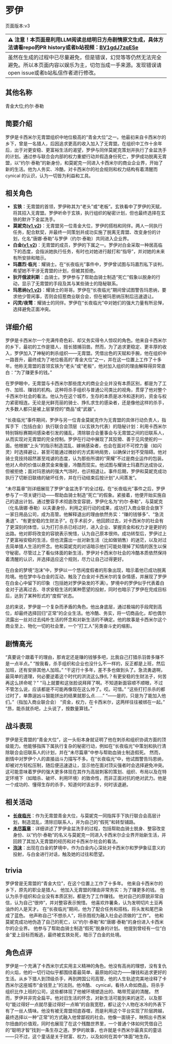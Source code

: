 # 罗伊
页面版本:v3
 

| :warning: 注意！本页面是利用LLM阅读总结明日方舟剧情原文生成，具体方法请看repo的PR history或者b站视频：[BV1gdJ7zqESe](https://www.bilibili.com/video/BV1gdJ7zqESe/)         |
|:----------------------------|
| 虽然在生成的过程中已尽量避免，但是错误，幻觉等等仍然无法完全避免。所以本页面内容以娱乐为主，切勿当成一手来源。发现错误请open issue或者b站私信作者进行修改。|



## 其他名称
青金大位;约尔·泰勒
## 简要介绍
罗伊是卡西米尔无胄盟组织中地位极高的“青金大位”之一。他最初来自卡西米尔的乡下，曾是一名猎人，后因追求更高的收入加入了无胄盟。在组织中工作十余年后，出于对更安稳、更富裕生活的渴望，罗伊与同伴莫妮克策划并执行了金盆洗手的计划。通过参与联合会内部的权力重塑行动并假造身份死亡，罗伊成功脱离无胄盟，以“约尔·泰勒”的新身份，和莫妮克一同进入卡西米尔的商业企业界，开始了新的生活。他为人务实、冷酷，对卡西米尔的社会规则和权力结构有着清醒而 cynical 的认识，认为一切皆为利益和工具。
## 相关角色
-   **玄铁**：无胄盟的首领，罗伊称其为“老头”或“老板”。玄铁看中了罗伊的天赋，将其招入无胄盟。罗伊听命于玄铁，执行组织的秘密计划，但也最终选择在玄铁的默许下金盆洗手。
-   **莫妮克([v1](../chars/extended_char_mo_ni_ke.md),[v2](extended_char_mo_ni_ke.md))**：无胄盟另一位青金大位，罗伊的搭档和同伴。两人一同执行任务，配合默契，并最终一同策划并成功实施了脱离无胄盟、改变身份的计划，化名“唐娜·泰勒”与罗伊（约尔·泰勒）共同进入企业界。
-   **白金([v1](../chars/char_204_platnm.md),[v2](char_204_platnm.md))**：无胄盟的成员，罗伊的下属之一。罗伊对白金采取一种居高临下的态度，会指派她执行任务，有时也对她进行敲打和“指导”，并对她的未来有所安排和暗示。
-   **玛嘉烈·临光**：耀骑士。在“长夜临光”事件中，罗伊曾试图与玛嘉烈私下谈判，希望她不干涉无胄盟的计划，但被其拒绝。
-   **狄开俄波利斯**：血骑士。罗伊参与了帮助血骑士制造“死亡”假象以脱身的行动，显示了无胄盟的手段及其与某些骑士的隐秘联系。
-   **玛恩纳([v1](../chars/char_4064_mlynar.md),[v2](char_4064_mlynar.md))**：耀骑士的哥哥。罗伊在“长夜临光”期间曾试图警告玛恩纳，要求他少管闲事，否则会招惹商业联合会，但在被玛恩纳压制后迅速退让。
-   **闪灵/夜莺**：耀骑士的同伴。罗伊在“长夜临光”中对她们的强大力量有所忌惮，选择避免正面冲突。
## 详细介绍
罗伊是卡西米尔一个充满传奇色彩、却又务实得令人惊叹的角色。他来自卡西米尔的乡下，最初的工作是猎人，擅长猎捕羽兽。然而，为了追求更稳定、更丰厚的收入，罗伊加入了神秘的刺杀组织——无胄盟。凭借出色的天赋和手腕，他在组织中一路晋升，最终成为了地位极高的“青金大位”之一，并在这一位置上工作了十多年。他称无胄盟的首领玄铁为“老头”或“老板”，他对加入组织的理由解释得异常直白：“为了赚更多的钱。”

在罗伊眼中，无胄盟与卡西米尔那些庞大的商业企业并没有本质区别，都是为了工作、加班、赚钱的机构。这种将杀手组织与普通公司类比的视角，贯穿了他对整个卡西米尔社会的看法。他认为在这个城市，生存的本质是冰冷和逐利的，资金与权力紧密相连。无论是光鲜亮丽的骑士、挣扎求生的感染者，还是像他这样的杀手，大多数人都只是被上层掌控的“商品”或“武器”。

“长夜临光”事件期间，罗伊与另一位青金莫妮克作为无胄盟的具体行动负责人，指挥手下（包括白金）执行联合会顶层（以玄铁为代表）的隐秘计划：利用卡西米尔特别锦标赛期间感染者引发的骚乱，清除联合会董事会与无胄盟之间的旧联系人，从而实现对无胄盟的完全控制。罗伊在行动中展现了其狡猾、善于见风使舵的一面。他根据“上头”的指示制造混乱、嫁祸感染者，也会在面对不可控力量（如闪灵）时选择避让，甚至可能通过微妙的方式影响局势，以确保计划不受阻碍。他对骑士竞技持超然甚至戏谑的态度，认为那些所谓的“荣耀”不过是商业运作的包装。他对人命的价值以悬赏金来衡量，冷酷而现实。他试图与耀骑士玛嘉烈达成协议，但被拒绝；面对玛恩纳的强大气场时，也识相退让。事件后期，罗伊和莫妮克成功执行了切断旧联络的破坏任务，并在行动结束后按计划“人间蒸发”。

“未尽篇章”则详细展现了罗伊“金盆洗手”的全过程。在“长夜临光”事件之后，罗伊参与了一项关键行动——帮助血骑士制造“死亡”的假象。紧接着，他便开始实施自己的退出计划。通过整容手术彻底改变容貌，罗伊化名为“约尔·泰勒”，与莫妮克（化名唐娜·泰勒）以夫妻身份，利用之前行动的成果，成功打入商业联合会旗下一家日用品公司，成为高管。他解释退出的理由依然务实：“赚的钱够多”、“急流勇退”、“有更安稳的生财法子”。在手术前夕，他回顾过去，对卡西米尔的社会有了更深刻的体悟，认为打打杀杀已经过时，进入企业、掌握资金和权力才是更好的出路。他对即将改变的容貌表示惋惜，认为自己原本很帅。成功转型后，罗伊过上了更富裕安稳的生活，但也流露出一丝对新生活（比如做销售）的迷茫，以及对过去简单猎人生活的怀念。他和莫妮克的对话暗示他们可能处理掉了知情的医生以保守秘密。尽管过上了看似体面的新生活，罗伊对卡西米尔社会的冷酷本质依然保持着清醒的认识，并选择适应这个规则，尽力让自己过得更好。

在白金的梦境“泡沫”中，罗伊以一个悠闲度假者的形象出现，暗示着他已成功脱离险境。他在梦中与白金的互动，触及了白金对卡西米尔的复杂情感，并展现了罗伊在白金心中留下的印象（包括她对罗伊染发的不满）。梦境中的罗伊似乎代表着白金对于逃离过去、寻求安稳生活的某种愿望的投射，同时也暗示了罗伊在完成目标后，达到了某种形式的“度假”状态。

总的来说，罗伊是一个复杂而矛盾的角色。他出身底层，通过极端的手段爬到高位，却最终选择回归“正常”的企业生活。他冷酷、务实，将一切商品化，却也偶尔流露出一丝对过去纯朴生活的怀念和对新生活的不确定。他的故事是卡西米尔这个商业至上、物化一切的社会里，一个“打工人”另类奋斗史的缩影。
## 剧情高光
“真要说个跟着干的理由，那肯定还是赚的钱够多吧，比我自己打猎杀羽兽多赚不是一点半点。”
“按我看，杀手组织和企业也没什么不一样的，反正都是上班，然后加班，还有安排其他人加班。”
“干这行十多年，差不多也做到头了。急流勇退啊，最简单的道理，何必要逆着这个时代的洪流这么挣扎？有更安稳的生财法子，何苦再这么拼命呢？”
“马上就要和这张脸说拜拜了啊。不知道新面容顺不顺眼，不过不管怎么说，应该都是不可能再像现在这么帅了。哎。可惜。”
“这些打打杀杀的都过时了，单靠逞凶斗狠能拼出的结果就那么点......”
“——是的，只是为了能加入他们。”（指加入商业联合会）
“资金，权力，在卡西米尔，这两样往往被绑在一起。”
“昂，能杀就杀吧，上头说了，按数量算钱。”
## 战斗表现
罗伊是无胄盟的“青金大位”，这一头衔本身就证明了他在刺杀和组织协调方面的顶级能力。他能够指挥下属执行复杂的秘密行动，例如在“长夜临光”中策划和执行清除联合会旧联系人的计划，并在“未尽篇章”中参与帮助血骑士制造假死。
然而，剧情中对罗伊个人的直接战斗力描写不多。在“长夜临光”中，他试图警告玛恩纳，却被对方轻松压制，随后便迅速退让，显示他在面对顶尖强者时会选择避免冲突。这可能意味着罗伊的强大更多体现在其作为高层刺客的策划、组织、布局以及在特定环境下（如暗杀、破坏、利用环境）的致命性，而非正面对抗的绝对武力。他是一个成功的、懂得生存的杀手，知道何时该出手，何时该退避。
## 相关活动
-   **[长夜临光](../stories/act13side.md)**：作为无胄盟青金大位，与莫妮克一同指挥手下执行联合会高层计划，制造混乱，清除旧联系人，并为自己的“假死”和转型铺路。
-   **[未尽篇章](../stories/act11mini.md)**：详细讲述了罗伊金盆洗手的过程，包括帮助血骑士脱身、整容改变身份、以“约尔·泰勒”的名义与莫妮克一同进入卡西米尔企业界开始新生活，并回顾了其加入无胄盟的经历和对卡西米尔社会的看法。
-   **[泡沫](../stories/story_platnm_set_1.md)**：出现在白金的梦境中，作为白金内心深处对卡西米尔和罗伊象征意义的投射，与白金进行对话，触及她的过往和愿望。
## trivia
罗伊曾是无胄盟的“青金大位”，在这个位置上工作了十多年。
他来自卡西米尔的乡下，原先的职业是猎人。
他加入无胄盟的理由非常务实：为了赚更多的钱。
他认为杀手组织和企业没有本质区别，都是为了工作赚钱。
他对自己的原貌非常自信，认为自己“很帅”，并对整容表示惋惜。
他喜欢炸薯条，认为发明切片土豆再油炸的人是天才。
在“长夜临光”期间，他为了配合任务和搭档，将头发和尾巴染成了蓝色。
他声称自己“不想杀人”，将杀戮视为融入社会必须做的“工作”。
他和莫妮克成功地伪造了自己的死亡，以“约尔·泰勒”和“唐娜·泰勒”的身份进入卡西米尔的企业界。
他参与了帮助血骑士制造“假死”脱身的计划。
他提到曾经有一位“白金”爱上目标而叛逃，最终被玄铁处死，暗示了白金的处境。
## 角色点评
罗伊是一个充满了卡西米尔式实用主义精神的角色。他没有高尚的理想，没有复仇的火焰，他的一切行动似乎都围绕着最简单、最原始的动力——赚钱和追求更好的生活。从乡下猎人到顶级杀手，再到跨国公司高管，他的人生轨迹完美地诠释了卡西米尔这座城市“金钱至上”的法则。他冷酷、 cynical，看待人命如商品，将杀手组织比作上班的公司，这些都体现了他被环境塑造出的、略带荒诞的清醒。
然而，罗伊并非完全扁平。他对旧生活的怀念，对新生活可能到来的迷茫，以及那句“能过得好一点就尽量过得好一点嘛”的自我宽慰，都让这个人物在冰冷的外表下有了一丝人情味。他没有被无胄盟彻底吞噬，而是利用这个平台实现了阶层跨越，最终选择以一种“正常”的方式融入他曾鄙视的社会。他像一面镜子，映照出卡西米尔扭曲的价值观，同时也展现了在这个残酷世界里，一个普通个体如何凭借自己的“聪明才智”找到一条生存之道。罗伊的故事，也许就是卡西米尔最真实的童话——只不过，这个童话是关于财富、权力，以及如何在其中“体面”地生存。